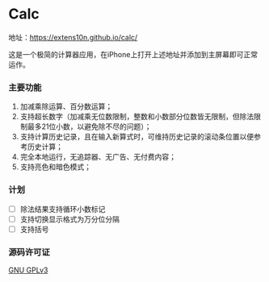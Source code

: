 # Calc
地址：https://extens10n.github.io/calc/    

这是一个极简的计算器应用，在iPhone上打开上述地址并添加到主屏幕即可正常运作。    

### 主要功能
1. 加减乘除运算、百分数运算；    
2. 支持超长数字（加减乘无位数限制，整数和小数部分位数皆无限制，但除法限制最多21位小数，以避免除不尽的问题）；    
3. 支持计算历史记录，且在输入新算式时，可维持历史记录的滚动条位置以便参考历史计算；    
4. 完全本地运行，无追踪器、无广告、无付费内容；    
5. 支持亮色和暗色模式；

### 计划
- [ ] 除法结果支持循环小数标记
- [ ] 支持切换显示格式为万分位分隔
- [ ] 支持括号

### 源码许可证
[GNU GPLv3](https://www.gnu.org/licenses/gpl-3.0.html)